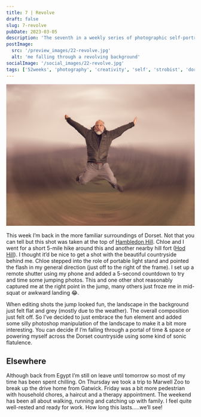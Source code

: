 ```yaml
---
title: 7 | Revolve
draft: false
slug: 7-revolve
pubDate: 2023-03-05
description: 'The seventh in a weekly series of photographic self-portraits of Stuart Mackenzie. This week I cannot decide if I appear to be falling or flying!'
postImage:
  src: '/preview_images/22-revolve.jpg'
  alt: 'me falling through a revolving background'
socialImage: '/social_images/22-revolve.jpg'
tags: ['52weeks', 'photography', 'creativity', 'self', 'strobist', 'dorset']
---
```


![Stu appears to be falling center frame into some kind of spirally revolving portal!](../post_images/52weeks/52_2023_7_FULL.jpg)

This week I’m back in the more familiar surroundings of Dorset. Not that you can tell but this shot was taken at the top of [Hambledon Hill](https://www.nationaltrust.org.uk/visit/dorset/hambledon-hill). Chloe and I went for a short 5-mile hike around this and another nearby hill fort ([Hod Hill](https://www.nationaltrust.org.uk/visit/dorset/hod-hill)). I thought it’d be nice to get a shot with the beautiful countryside behind me. Chloe stepped into the role of portable light stand and pointed the flash in my general direction (just off to the right of the frame). I set up a remote shutter using my phone and added a 5-second countdown to try and time some jumping photos. This and one other shot reasonably captured me at the right point in the jump, many others just froze me in mid-squat or awkward landing 😂.

When editing shots the jump looked fun, the landscape in the background just felt flat and grey (mostly due to the weather). The overall composition just felt off. So I’ve decided to just embrace the fun element and added some silly photoshop manipulation of the landscape to make it a bit more interesting. You can decide if I’m falling through a portal of time & space or powering myself across the Dorset countryside using some kind of sonic flatulence.

## Elsewhere

Although back from Egypt I’m still on leave until tomorrow so most of my time has been spent chilling. On Thursday we took a trip to Marwell Zoo to break up the drive home from Gatwick. Friday was a bit more pedestrian with household chores, a haircut and a therapy appointment. The weekend has been all about walking, running and catching up with family. I feel quite well-rested and ready for work. How long this lasts…..we’ll see!
